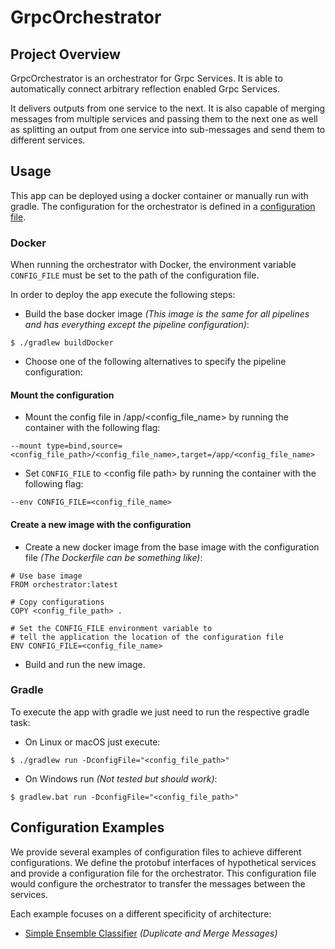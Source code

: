 # GrpcOrchestrator

## Project Overview

GrpcOrchestrator is an orchestrator for Grpc Services. 
It is able to automatically connect arbitrary reflection enabled Grpc Services.

It delivers outputs from one service to the next.
It is also capable of merging messages from multiple services and passing them to the next
one as well as splitting an output from one service into sub-messages and send them to different services.

## Usage

This app can be deployed using a docker container or manually run with gradle.
The configuration for the orchestrator is defined in a [configuration file](CONFIGURATION.md).

### Docker

When running the orchestrator with Docker, the environment variable `CONFIG_FILE` must be set to the path of the configuration file.

In order to deploy the app execute the following steps:

* Build the base docker image *(This image is the same for all pipelines and has everything except the pipeline configuration)*:

```shell
$ ./gradlew buildDocker
```

* Choose one of the following alternatives to specify the pipeline configuration:
  
#### Mount the configuration

* Mount the config file in /app/\<config_file_name\> by running the container with the following flag:

```shell
--mount type=bind,source=<config_file_path>/<config_file_name>,target=/app/<config_file_name>
```

* Set `CONFIG_FILE` to \<config file path\> by running the container with the following flag:

```shell
--env CONFIG_FILE=<config_file_name>
```

#### Create a new image with the configuration

* Create a new docker image from the base image with the configuration file *(The Dockerfile can be something like)*:

```docker
# Use base image
FROM orchestrator:latest

# Copy configurations
COPY <config_file_path> .

# Set the CONFIG_FILE environment variable to 
# tell the application the location of the configuration file
ENV CONFIG_FILE=<config_file_name>
```

* Build and run the new image.

### Gradle

To execute the app with gradle we just need to run the respective gradle task:

* On Linux or macOS just execute:

```shell
$ ./gradlew run -DconfigFile="<config_file_path>"
```

* On Windows run *(Not tested but should work)*:

```shell
$ gradlew.bat run -DconfigFile="<config_file_path>"
```

## Configuration Examples

We provide several examples of configuration files to achieve different configurations.
We define the protobuf interfaces of hypothetical services and provide a configuration file for the orchestrator.
This configuration file would configure the orchestrator to transfer the messages between the services.

Each example focuses on a different specificity of architecture:

* [Simple Ensemble Classifier](examples/ENSEMBLE.md) *(Duplicate and Merge Messages)*